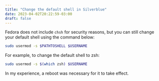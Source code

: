 ```yaml
---
title: "Change the default shell in Silverblue"
date: 2023-04-02T20:22:59-03:00
draft: false
---
```


Fedora does not include `chsh` for security reasons, but you can still change
your default shell using the command below:

```bash
sudo usermod -s $PATHTOSHELL $USERNAME
```

For example, to change the default shell to zsh:

```bash
sudo usermod -s $(which zsh) $USERNAME
```

In my experience, a reboot was necessary for it to take effect.
